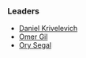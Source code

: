 ### Leaders
* [Daniel Krivelevich](mailto:daniel@cidersecurity.io)
* [Omer Gil](mailto:omer.gil@owasp.org)
* [Ory Segal](mailto:orysegal@gmail.com)
